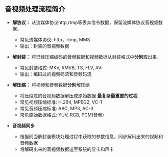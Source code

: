 ## <b>音视频处理流程简介</b> ##
- <b>解协议：</b> 从流媒体协议http,rtmp等丢弃信令数据，保留流媒体协议音视频数据。
    - 常见流媒体协议: http，rtmp, MMS
    - 输出：封装的音视频数据 

- <b>解封装：</b> 将已经压缩编码的音频数据和视频数据从封装格式中<b>分别</b>取出来。
    - 常见封装格式: MKV, RMVB, TS, FLV, AVI
    - 输出：编码过的视频码流和音频码流

- <b>解压缩：</b> 将视频和音频数据<b>分别</b>解压缩 
    - 将压缩过的音视频数据解压成原始数据 <b>最复杂最重要的过程</b>
    - 常见视频压缩标准: H.264, MPEG2, VC-1
    - 常见音频压缩标准: AAC, MP3, AC-3
    - 常见原始数据格式: YUV, RGB, PCM(音频)

- <b>音视频同步</b>
    - 根据前面解封装模块处理过程中获取的参数信息，同步解码出来的视频和音频数据
    - 将解码出来的音视频数据送至系统的显卡和声卡